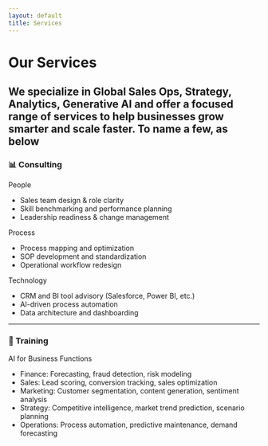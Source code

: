 ```yaml
---
layout: default
title: Services
---
```


# Our Services

We specialize in Global Sales Ops, Strategy, Analytics, Generative AI and offer a focused range of services to help businesses grow smarter and scale faster.
To name a few, as below
---

### 📊 Consulting

People
- Sales team design & role clarity
- Skill benchmarking and performance planning
- Leadership readiness & change management

Process
- Process mapping and optimization
- SOP development and standardization
- Operational workflow redesign

Technology
- CRM and BI tool advisory (Salesforce, Power BI, etc.)
- AI-driven process automation
- Data architecture and dashboarding

---

### 🧠 Training

AI for Business Functions
- Finance: Forecasting, fraud detection, risk modeling
- Sales: Lead scoring, conversion tracking, sales optimization
- Marketing: Customer segmentation, content generation, sentiment analysis
- Strategy: Competitive intelligence, market trend prediction, scenario planning
- Operations: Process automation, predictive maintenance, demand forecasting
